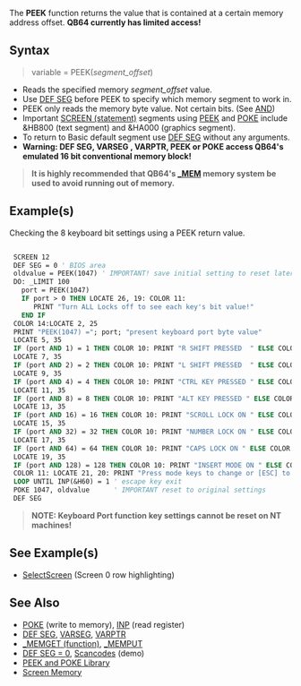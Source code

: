 The **PEEK** function returns the value that is contained at a certain memory address offset. **QB64 currently has limited access!**

## Syntax

> variable = PEEK(*segment_offset*)

* Reads the specified memory *segment_offset* value.
* Use [DEF SEG](DEF-SEG) before PEEK to specify which memory segment to work in. 
* PEEK only reads the memory byte value. Not certain bits. (See [AND](AND))
* Important [SCREEN (statement)](SCREEN-(statement)) segments using [PEEK](PEEK) and [POKE](POKE) include &HB800 (text segment) and &HA000 (graphics segment).
* To return to Basic default segment use [DEF SEG](DEF-SEG) without any arguments.
* **Warning: DEF SEG, VARSEG , VARPTR, PEEK or POKE access QB64's emulated 16 bit conventional memory block!** 
>  **It is highly recommended that QB64's [_MEM](_MEM) memory system be used to avoid running out of memory.**

## Example(s)

Checking the 8 keyboard bit settings using a PEEK return value.

```vb

 SCREEN 12
 DEF SEG = 0 ' BIOS area
 oldvalue = PEEK(1047) ' IMPORTANT! save initial setting to reset later
 DO: _LIMIT 100
   port = PEEK(1047)
   IF port > 0 THEN LOCATE 26, 19: COLOR 11: 
      PRINT "Turn ALL Locks off to see each key's bit value!"
   END IF
 COLOR 14:LOCATE 2, 25
 PRINT "PEEK(1047) ="; port; "present keyboard port byte value"
 LOCATE 5, 35
 IF (port AND 1) = 1 THEN COLOR 10: PRINT "R SHIFT PRESSED  " ELSE COLOR 12: PRINT "R SHIFT RELEASED"
 LOCATE 7, 35
 IF (port AND 2) = 2 THEN COLOR 10: PRINT "L SHIFT PRESSED  " ELSE COLOR 12: PRINT "L SHIFT RELEASED"
 LOCATE 9, 35
 IF (port AND 4) = 4 THEN COLOR 10: PRINT "CTRL KEY PRESSED " ELSE COLOR 12: PRINT "CTRL KEY RELEASED"
 LOCATE 11, 35
 IF (port AND 8) = 8 THEN COLOR 10: PRINT "ALT KEY PRESSED " ELSE COLOR 12: PRINT "ALT KEY RELEASED"
 LOCATE 13, 35
 IF (port AND 16) = 16 THEN COLOR 10: PRINT "SCROLL LOCK ON " ELSE COLOR 12: PRINT "SCROLL LOCK OFF"
 LOCATE 15, 35
 IF (port AND 32) = 32 THEN COLOR 10: PRINT "NUMBER LOCK ON " ELSE COLOR 12: PRINT "NUMBER LOCK OFF"
 LOCATE 17, 35
 IF (port AND 64) = 64 THEN COLOR 10: PRINT "CAPS LOCK ON " ELSE COLOR 12: PRINT "CAPS LOCK OFF"
 LOCATE 19, 35
 IF (port AND 128) = 128 THEN COLOR 10: PRINT "INSERT MODE ON " ELSE COLOR 12: PRINT "INSERT MODE OFF"
 COLOR 11: LOCATE 21, 20: PRINT "Press mode keys to change or [ESC] to quit!";
 LOOP UNTIL INP(&H60) = 1 ' escape key exit
 POKE 1047, oldvalue      ' IMPORTANT reset to original settings
 DEF SEG 

```

> **NOTE: Keyboard Port function key settings cannot be reset on NT machines!**

## See Example(s)

* [SelectScreen](SelectScreen) (Screen 0 row highlighting)

## See Also
 
* [POKE](POKE) (write to memory), [INP](INP) (read register) 
* [DEF SEG](DEF-SEG), [VARSEG](VARSEG), [VARPTR](VARPTR) 
* [_MEMGET (function)](_MEMGET-(function)), [_MEMPUT](_MEMPUT)
* [DEF SEG = 0](DEF-SEG-=-0), [Scancodes](Scancodes) (demo)
* [PEEK and POKE Library](PEEK-and-POKE-Library)
* [Screen Memory](Screen-Memory)
